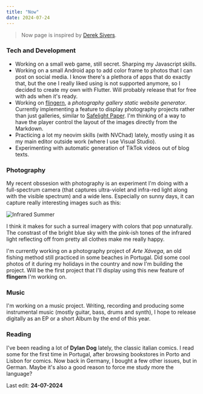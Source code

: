 ```yaml
---
title: "Now"
date: 2024-07-24
---
```


 > Now page is inspired by [Derek Sivers](https://sive.rs/).

### Tech and Development

 - Working on a small web game, still secret. Sharping my Javascript skills.
 - Working on a small Android app to add color frame to photos that I can post on social media. I know there's a plethora of apps that do exactly that, but the one I really liked using is not supported anymore, so I decided to create my own with Flutter. Will probably release that for free with ads when it's ready.
 - Working on [flingern](https://github.com/CrociDB/flingern), a _photography gallery static website generator_. Currently implementing a feature to display photography projects rather than just galleries, similar to [Safelight Paper](https://safelightpaper.com/). I'm thinking of a way to have the player control the layout of the images directly from the Markdown.
 - Practicing a lot my neovim skills (with NVChad) lately, mostly using it as my main editor outside work (where I use Visual Studio).
 - Experimenting with automatic generation of TikTok videos out of blog texts.

### Photography

My recent obssesion with photography is an experiment I'm doing with a full-spectrum camera (that captures ultra-violet and infra-red light along with the visible spectrum) and a wide lens. Especially on sunny days, it can capture really interesting images such as this:

![Infrared Summer](https://i.imgur.com/5A7CBax.jpeg)

I think it makes for such a surreal imagery with colors that pop unnaturally. The constrast of the bright blue sky with the pink-ish tones of the infrared light reflecting off from pretty all clothes make me really happy.

I'm currently working on a photography project of _Arte Xávega_, an old fishing method still practiced in some beaches in Portugal. Did some cool photos of it during my holidays in the country and now I'm building the project. Will be the first project that I'll display using this new feature of **flingern** I'm working on.

### Music

I'm working on a music project. Writing, recording and producing some instrumental music (mostly guitar, bass, drums and synth), I hope to release digitally as an EP or a short Album by the end of this year.

### Reading

I've been reading a lot of **Dylan Dog** lately, the classic italian comics. I read some for the first time in Portugal, after browsing bookstores in Porto and Lisbon for comics. Now back in Germany, I bought a few other issues, but in German. Maybe it's also a good reason to force me study more the language?

Last edit: **24-07-2024**

